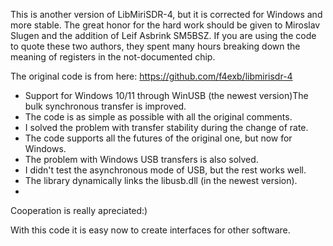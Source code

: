 This is another version of LibMiriSDR-4, but it is corrected for Windows and more stable. The great honor for the hard work should be given to Miroslav Slugen and the addition of Leif Asbrink SM5BSZ. If you are using the code to quote these two authors, they spent many hours breaking down the meaning of registers in the not-documented chip.

The original code is from here: https://github.com/f4exb/libmirisdr-4

* Support for Windows 10/11 through WinUSB (the newest version)The bulk synchronous transfer is improved.
* The code is as simple as possible with all the original comments.
* I solved the problem with transfer stability during the change of rate.
* The code supports all the futures of the original one, but now for Windows.
* The problem with Windows USB transfers is also solved.
* I didn't test the asynchronous mode of USB, but the rest works well.
* The library dynamically links the libusb.dll (in the newest version).
* 

Cooperation is really apreciated:)


With this code it is easy now to create interfaces for other software.
